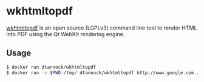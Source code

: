 # wkhtmltopdf

[wkhtmltopdf](https://wkhtmltopdf.org) is an open source (LGPLv3) command line tool to render HTML into PDF using the Qt WebKit rendering engine.

## Usage

```sh
$ docker run dtannock/wkhtmltopdf
$ docker run -v $PWD:/tmp/ dtannock/wkhtmltopdf http://www.google.com /tmp/output.pdf
```

